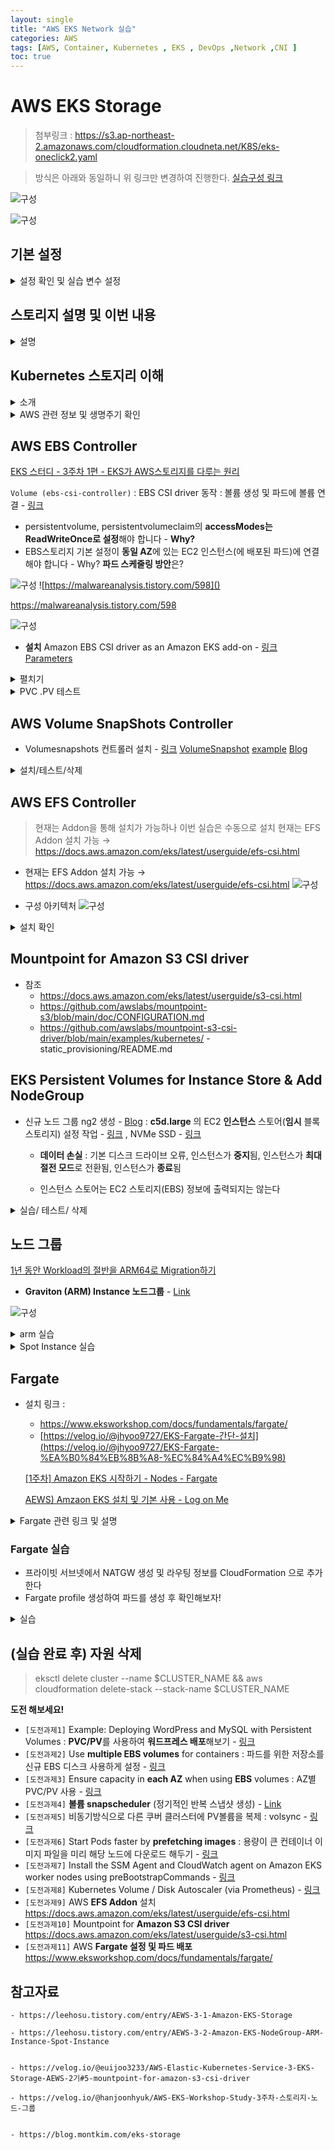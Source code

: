 ```yaml
---
layout: single
title: "AWS EKS Network 실습"
categories: AWS
tags: [AWS, Container, Kubernetes , EKS , DevOps ,Network ,CNI ]
toc: true
---
```



# AWS EKS  Storage
 > 첨부링크 : https://s3.ap-northeast-2.amazonaws.com/cloudformation.cloudneta.net/K8S/eks-oneclick2.yaml
 
 > 방식은 아래와 동일하니 위 링크만 변경하여 진행한다.
  [ 실습구성 링크 ](https://parkbeomsub.github.io/aws/AWS-EKS-%EC%84%A4%EC%B9%98(addon-AWS-CNI,-Core-DNS,-kube-proxy)/)



![구성](/Images/eks/eks_s1.png)

![구성](/Images/eks/eks_s2.png)



## 기본 설정

<details><summary>설정 확인 및 실습 변수 설정</summary>
```bash

# default 네임스페이스 적용
**kubectl ns default**

# EFS 확인 : AWS 관리콘솔 EFS 확인해보자
echo $EfsFsId
mount -t efs -o tls $EfsFsId:/ /mnt/myefs
**df -hT --type nfs4**

**echo "efs file test" > /mnt/myefs/memo.txt**
cat /mnt/myefs/memo.txt
rm -f /mnt/myefs/memo.txt

# 스토리지클래스 및 CSI 노드 확인
kubectl get sc
kubectl get sc gp2 -o yaml | yh
kubectl get csinodes

# 노드 정보 확인
kubectl get node --label-columns=node.kubernetes.io/instance-type,eks.amazonaws.com/capacityType,topology.kubernetes.io/zone
****eksctl get iamidentitymapping --cluster myeks
****
# 노드 IP 확인 및 PrivateIP 변수 지정
N1=$(kubectl get node --label-columns=topology.kubernetes.io/zone --selector=topology.kubernetes.io/zone=ap-northeast-2a -o jsonpath={.items[0].status.addresses[0].address})
N2=$(kubectl get node --label-columns=topology.kubernetes.io/zone --selector=topology.kubernetes.io/zone=ap-northeast-2b -o jsonpath={.items[0].status.addresses[0].address})
N3=$(kubectl get node --label-columns=topology.kubernetes.io/zone --selector=topology.kubernetes.io/zone=ap-northeast-2c -o jsonpath={.items[0].status.addresses[0].address})
echo "export N1=$N1" >> /etc/profile
echo "export N2=$N2" >> /etc/profile
echo "export N3=$N3" >> /etc/profile
echo $N1, $N2, $N3

# 노드 보안그룹 ID 확인
NGSGID=$(aws ec2 describe-security-groups --filters Name=group-name,Values=*ng1* --query "SecurityGroups[*].[GroupId]" --output text)
aws ec2 authorize-security-group-ingress --group-id $NGSGID --protocol '-1' --cidr 192.168.1.100/32

# 워커 노드 SSH 접속
for node in $N1 $N2 $N3; do ssh ec2-user@$node hostname; done
```

 AWS LB/ExternalDNS, kube-ops-view 설치

```bash
# AWS LB Controller
helm repo add eks https://aws.github.io/eks-charts
helm repo update
helm install aws-load-balancer-controller eks/aws-load-balancer-controller -n kube-system --set clusterName=$CLUSTER_NAME \
  --set serviceAccount.create=false --set serviceAccount.name=aws-load-balancer-controller

# ExternalDNS
MyDomain=<자신의 도메인>
**MyDomain=gasida.link**
MyDnzHostedZoneId=$(aws route53 list-hosted-zones-by-name --dns-name "${MyDomain}." --query "HostedZones[0].Id" --output text)
echo $MyDomain, $MyDnzHostedZoneId

curl -s -O https://raw.githubusercontent.com/gasida/PKOS/main/aews/**externaldns.yaml**
sed -i "s/0.13.4/0.14.0/g" externaldns.yaml
MyDomain=$MyDomain MyDnzHostedZoneId=$MyDnzHostedZoneId **envsubst** < **externaldns.yaml** | kubectl apply -f -

# kube-ops-view
helm repo add geek-cookbook https://geek-cookbook.github.io/charts/
helm install kube-ops-view geek-cookbook/kube-ops-view --version 1.2.2 --set env.TZ="Asia/Seoul" --namespace kube-system
kubectl patch svc -n kube-system kube-ops-view -p '{"spec":{"type":"LoadBalancer"}}'
kubectl **annotate** service kube-ops-view -n kube-system "external-dns.alpha.kubernetes.io/hostname=**kubeopsview**.$MyDomain"
echo -e "Kube Ops View URL = http://**kubeopsview**.$MyDomain:8080/#scale=1.5"

```


![구성](/Images/eks/eks_s3.png)
![구성](/Images/eks/eks_s4.png)


</details>










## 스토리지 설명 및 이번 내용
<details><summary>설명</summary>

> Pod는 삭제되거나 재생성되면 Volume이 없으면 기존에 있는 데이터들이 삭제된다.
> 삭제되지 말아야하는 데이터들을 유지하는 방법이 필요한데, 그 기술이 PV, PVC 객체를 사용하여 생성하는 방법이다.
> Worker Node에 Volume을 연결하면 해당 노드에서만 생성되어야하는 조건들이 있고, 이를 해결하는 방법과 다양한  AWS Instance 타입으로 극복하는 방법들을 알려드릴고합니다.
> 기본은 PV 생성 > PVC를 생성하여 Pod와 연동을 시키는데  PVC를 생성할 때 Storage Class을 넣게되면 PV까지 생성하게 되는데 이를 동적 프로비저닝이라 한다.

![구성](/Images/eks/eks_s14.png)

출처:  https://aws.amazon.com/ko/blogs/tech/persistent-storage-for-kubernetes/





</details>


## Kubernetes 스토지리 이해
<details><summary> 소개 </summary>
- 종류 :  emptyDir, hostPath, PV/PVC
     - emptyDir : pod 의 생명주기 (생성될 때 만들어지고 삭제될제 삭제됨 )
     - hostPath : node마다  Mount path을 걸어줘서 특정 노드에서만 동작(경로가 있어야함)
     -  PV/PVC : 마운트를 별도 오브젝트로 만들어서 관리

![구성](/Images/eks/eks_s15.png)

- 다양한 종류
    K8S 자체 제공(hostPath, local), 온프렘 솔루션(ceph 등), NFS, 클라우드 스토리지(AWS EBS 등)

    
![구성](/Images/eks/eks_s16.png)


- `동적 프로비저닝` & 볼륨 상태 , `ReclaimPolicy`

    
![구성](/Images/eks/eks_s17.png)



---

## 이번 강의에서는 AWS에서 제공하는 저장서비스들을 사용해본다.
> AWS에서 Kubernetes를 사용할때 연결할 수 있게 CSI를 제공하니 참고하여 자기 자신에게 맞는 타입을 사용하면 좋을 것 같다.


- **CSI Driver 배경** : Kubernetes source code 내부에 존재하는 AWS EBS provisioner는 당연히 Kubernetes release lifecycle을 따라서 배포되므로, provisioner 신규 기능을 사용하기 위해서는 Kubernetes version을 업그레이드해야 하는 제약 사항이 있습니다. 따라서, Kubernetes 개발자는 Kubernetes 내부에 내장된 provisioner (in-tree)를 모두 삭제하고, 별도의 controller Pod을 통해 동적 provisioning을 사용할 수 있도록 만들었습니다. 이것이 바로 CSI (Container Storage Interface) driver 입니다
- CSI 를 사용하면, K8S 의 공통화된 CSI 인터페이스를 통해 다양한 프로바이더를 사용할 수 있다.

![구성](/Images/eks/eks_s18.png)

</details>



<details><summary>AWS 관련 정보 및 생명주기 확인</summary>

- **Node-specific Volume Limits - [링크](https://kubernetes.io/docs/concepts/storage/storage-limits/)**
    - AWS EC2 Type에 따라 볼륨 최대 제한 : 25개 ~ 39개
    
    ```bash

    # 확인
    **kubectl describe node | grep Allocatable: -A1**
    Allocatable:
      **attachable-volumes-aws-ebs:  25**

    ```
    
    - `KUBE_MAX_PD_VOLS` 환경 변수의 값을 설정한 후, 스케줄러를 재시작하여 이러한 한도를 변경 가능
    
- 기본 컨테이너 환경의 **임시 파일시스템** 사용
    
    ```bash
    # 파드 배포
    # date 명령어로 현재 시간을 10초 간격으로 /home/pod-out.txt 파일에 저장
    curl -s -O https://raw.githubusercontent.com/gasida/PKOS/main/3/date-busybox-pod.yaml
    cat date-busybox-pod.yaml | yh
    **kubectl apply -f date-busybox-pod.yaml**
    
    # 파일 확인
    kubectl get pod
    **kubectl exec busybox -- tail -f /home/pod-out.txt**
    Sat Jan 28 15:33:11 UTC 2023
    Sat Jan 28 15:33:21 UTC 2023
    ...
    
    # 파드 삭제 후 다시 생성 후 파일 정보 확인 > 이전 기록이 보존되어 있는지?
    **kubectl delete pod busybox**
    **kubectl apply -f date-busybox-pod.yaml**
    **kubectl exec busybox -- tail -f /home/pod-out.txt**
    
    # 실습 완료 후 삭제
    **kubectl delete pod busybox**

    ```


    ![구성](/Images/eks/eks_s5.png)


    
    - 호스트 Path 를 사용하는 PV/PVC : **local-path-provisioner 스트리지 클래스** 배포 - [링크](https://github.com/rancher/local-path-provisioner)
    
    <aside>
    ❓ **hostPath** vs **Local Path Provisioner(StorageClass 제공)** 의 차이점과 장단점은?
    
    </aside>
    

    ```bash

    # 배포
    **curl -s -O https://raw.githubusercontent.com/rancher/local-path-provisioner/master/deploy/local-path-storage.yaml**
    ~~~~**kubectl apply -f local-path-storage.yaml**
    
    # 확인
    kubectl **get-all** -n local-path-storage
    kubectl get **pod** -n local-path-storage **-owide**
    kubectl describe cm -n local-path-storage local-path-config
    **kubectl get sc**
    **kubectl get sc local-path**
    NAME         PROVISIONER             RECLAIMPOLICY   VOLUMEBINDINGMODE      ALLOWVOLUMEEXPANSION   AGE
    local-path   rancher.io/local-path   Delete          WaitForFirstConsumer   false                  34s

    ```
    
     ![구성](/Images/eks/eks_s6.png)
     ![구성](/Images/eks/eks_s7.png)


    - PV/PVC 를 사용하는 파드 생성
    
  ```bash

    # PVC 생성
    curl -s -O https://raw.githubusercontent.com/gasida/PKOS/main/3/localpath1.yaml
    cat localpath1.yaml | yh
    **kubectl apply -f localpath1.yaml**
    
    # PVC 확인
    kubectl get pvc
    kubectl describe pvc
    
    # 파드 생성
    curl -s -O https://raw.githubusercontent.com/gasida/PKOS/main/3/localpath2.yaml
    cat localpath2.yaml | yh
    **kubectl apply -f localpath2.yaml**
    
    # 파드 확인
    kubectl get pod,pv,pvc
    kubectl describe pv    # Node Affinity 확인
    **kubectl exec -it app -- tail -f /data/out.txt**
    Sun Jan 29 05:13:45 UTC 2023
    ... 
    ****
    # 워커노드 중 현재 파드가 배포되어 있다만, 아래 경로에 out.txt 파일 존재 확인
    for node in $N1 $N2 $N3; do ssh ec2-user@$node **tree /opt/local-path-provisioner**; done
    /opt/local-path-provisioner
    └── pvc-f1615862-e4cd-47d0-b89c-8d0e99270678_default_localpath-claim
        └── out.txt
    
    # 해당 워커노드 자체에서 out.txt 파일 확인 : 아래 굵은 부분은 각자 실습 환경에 따라 다름
    **ssh ec2-user@$N1** tail -f /opt/local-path-provisioner/pvc-f1615862-e4cd-47d0-b89c-8d0e99270678_default_localpath-claim/out.txt
    Sun Jan 29 05:13:45 UTC 2023
    ... 

  ```
    ![구성](/Images/eks/eks_s8.png)

    
    ![구성](/Images/eks/eks_s9.png)
    ![구성](/Images/eks/eks_s10.png)


    - 파드 삭제 후 파드 재생성해서 데이터 유지 되는지 확인
    
  ```bash

    # 파드 삭제 후 PV/PVC 확인
    **kubectl delete pod app**
    kubectl get pod,pv,pvc
    for node in $N1 $N2 $N3; do ssh ec2-user@$node **tree /opt/local-path-provisioner**; done
    
    # 파드 다시 실행
    **kubectl apply -f localpath2.yaml**
     
    # 확인
    **kubectl exec -it app -- head /data/out.txt
    kubectl exec -it app -- tail -f /data/out.txt**

  ```
    
    ![구성](/Images/eks/eks_s11.png)
    ![구성](/Images/eks/eks_s9.png)





    - 다음 실습을 위해서 파드와 PVC 삭제
    
  ```bash

    # 파드와 PVC 삭제 
    kubectl delete **pod** app
    kubectl get pv,pvc
    kubectl delete **pvc** localpath-claim
    
    # 확인
    kubectl get pv
    for node in $N1 $N2 $N3; do ssh ec2-user@$node **tree /opt/local-path-provisioner**; done

  ```
    
    - (참고) **Kubestr & sar 모니터링 및 성능 측정 확인 (NVMe SSD) - [링크](https://kubestr.io/) [Github](https://github.com/kastenhq/kubestr) [한글](https://flavono123.github.io/posts/kubestr-and-monitoring-tools/) [CloudStorage](https://www.cncf.io/blog/2021/04/05/kubernetes-storage-options-can-be-overwhelming-pick-the-right-one/)**

    - **Kubestr 이용한 성능 측정** - [링크](https://kubestr.io/) [Youtube](https://youtu.be/GJag6DwQDEA) [Blog](https://www.civo.com/learn/benchmarking-kubernetes-storage-using-kubestr) ⇒ local-path 와 NFS 등 스토리지 클래스의 **IOPS 차이**를 확인
    

  ![구성](/Images/eks/eks_s20.png)

    kubestr 측정 과정 : 그림출처 https://sogkyc.tistory.com/21




        
    
  ```bash

    # kubestr 툴 다운로드 - [Link](https://kubestr.io/)
    wget https://github.com/kastenhq/kubestr/releases/download/v0.4.41/kubestr_0.4.41_Linux_amd64.tar.gz
    tar xvfz kubestr_0.4.41_Linux_amd64.tar.gz && mv kubestr /usr/local/bin/ && chmod +x /usr/local/bin/**kubestr**
    
    # 스토리지클래스 점검
    **kubestr -h**
    **kubestr**
    
    # 모니터링
    **watch 'kubectl get pod -owide;echo;kubectl get pv,pvc'
    ssh ec2-user@$N1 iostat -xmdz 1
    ssh ec2-user@$N2 iostat -xmdz 1
    ssh ec2-user@$N3 iostat -xmdz 1**
    --------------------------------------------------------------
    # rrqm/s : 초당 드라이버 요청 대기열에 들어가 병합된 **읽기** 요청 횟수
    # wrqm/s : 초당 드라이버 요청 대기열에 들어가 병합된 **쓰기** 요청 횟수
    # r/s : 초당 디스크 장치에 요청한 **읽기** 요청 횟수
    # w/s : 초당 디스크 장치에 요청한 **쓰기** 요청 횟수
    # rMB/s : 초당 디스크 장치에서 **읽은** 메가바이트 수
    # wMB/s : 초당 디스크 장치에 **쓴** 메가바이트 수
    # await : 가장 중요한 지표, 평균 응답 시간. 드라이버 요청 대기열에서 기다린 시간과 장치의 I/O 응답시간을 모두 포함 (단위: ms)
    iostat -xmdz 1 -p xvdf
    Device:         rrqm/s   wrqm/s     **r/s**     w/s    **rMB/s**    wMB/s avgrq-sz avgqu-sz   **await** r_await w_await  svctm  **%util**
    xvdf              0.00     0.00 **2637.93**    0.00    **10.30**     0.00     8.00     6.01    **2.28**    2.28    0.00   0.33  86.21
    --------------------------------------------------------------
    
    # 측정 : Read
    **curl -s -O https://raw.githubusercontent.com/wikibook/kubepractice/main/ch10/fio-read.fio
    kubestr fio -f fio-read.fio -s local-path --size 10G**
    
    # [NVMe] 4k 디스크 블록 기준 Read 평균 IOPS는 **20309** >> 4분 정도 소요
    **kubestr fio -f fio-read.fio -s local-path --size 10G**
    PVC created kubestr-fio-pvc-ncx6p
    Pod created kubestr-fio-pod-w5cgr
    Running FIO test (fio-read.fio) on StorageClass (local-path) with a PVC of Size (10G)
    Elapsed time- 3m42.14412586s
    FIO test results:
    
    FIO version - fio-3.30
    Global options - ioengine=libaio verify= direct=1 gtod_reduce=
    
    JobName:
      blocksize= filesize= iodepth= rw=
    **read**:
      IOPS=20300.531250 BW(KiB/s)=81202
      iops: min=17304 max=71653 **avg=20309.919922**
      bw(KiB/s): min=69216 max=286612 avg=81239.710938
    
    Disk stats (read/write):
      nvme1n1: ios=2433523/10 merge=0/3 ticks=7649660/20 in_queue=7649680, util=99.958305%
      -  OK
    
    # 측정 : Write
    **curl -s -O https://raw.githubusercontent.com/wikibook/kubepractice/main/ch10/fio-write.fio**
    sed -i '/directory/d' **fio-write.fio**
    **kubestr fio -f fio-write.fio -s local-path --size 10G**
    
    # [NVMe] 4k 디스크 블록 기준 Write 평균 IOPS는 9082 >> 9분 정도 소요
    **kubestr fio -f fio-write.fio -s local-path --size 10G**
    PVC created kubestr-fio-pvc-58j52
    Pod created kubestr-fio-pod-rc9lj
    Running FIO test (fio-write.fio) on StorageClass (local-path) with a PVC of Size (10G)
    Elapsed time- 8m52.522138847s
    FIO test results:
    
    FIO version - fio-3.30
    Global options - ioengine=libaio verify= direct=1 gtod_reduce=
    
    JobName:
      blocksize= filesize= iodepth= rw=
    **write**:
      IOPS=9077.357422 BW(KiB/s)=36309
      iops: min=8292 max=14203 **avg=9082.347656**
      bw(KiB/s): min=33168 max=56822 avg=36329.429688
    
    Disk stats (read/write):
      nvme1n1: ios=0/1087555 merge=0/4 ticks=0/29941255 in_queue=29941255, util=99.965790%
      -  OK


  ```
    
  ![구성](/Images/eks/eks_s21.png)
  ![구성](/Images/eks/eks_s24.png)
  ![구성](/Images/eks/eks_s25.png)


  - AWS 스토리지 서비스 비교
    ![구성](/Images/eks/eks_s19.png)

  - **Choosing the right storage for cloud native CI/CD on Amazon Elastic Kubernetes Service**
    
    [Choosing the right storage for cloud native CI/CD on Amazon Elastic Kubernetes Service | Amazon Web Services](https://aws.amazon.com/blogs/storage/choosing-the-right-storage-for-cloud-native-ci-cd-on-amazon-elastic-kubernetes-service/)



</details>



##  AWS EBS Controller
[EKS 스터디 - 3주차 1편 - EKS가 AWS스토리지를 다루는 원리](https://malwareanalysis.tistory.com/598)

`Volume (ebs-csi-controller)` : EBS CSI driver 동작 : 볼륨 생성 및 파드에 볼륨 연결 - [링크](https://github.com/kubernetes-sigs/aws-ebs-csi-driver)

- persistentvolume, persistentvolumeclaim의 **accessModes는 ReadWriteOnce로 설정**해야 합니다 - **Why?**
- EBS스토리지 기본 설정이 **동일 AZ**에 있는 EC2 인스턴스(에 배포된 파드)에 연결해야 합니다 - Why? **파드 스케줄링 방안**은?

![구성](/Images/eks/eks_s22.png)
![https://malwareanalysis.tistory.com/598]()

https://malwareanalysis.tistory.com/598


![구성](/Images/eks/eks_s23.png)



- **설치** Amazon EBS CSI driver as an Amazon EKS add-on - [링크](https://docs.aws.amazon.com/eks/latest/userguide/managing-ebs-csi.html) [Parameters](https://github.com/kubernetes-sigs/aws-ebs-csi-driver/blob/master/docs/parameters.md)


<details>
  <summary>펼치기</summary>
    
  ```bash

    # 아래는 **aws-ebs-csi-driver** 전체 버전 정보와 기본 설치 버전(True) 정보 확인
    **aws eks describe-addon-versions \
        --addon-name aws-ebs-csi-driver \
        --kubernetes-version 1.28 \
        --query "addons[].addonVersions[].[addonVersion, compatibilities[].defaultVersion]" \
        --output text**
    
    # ISRA 설정 : AWS관리형 정책 AmazonEBSCSIDriverPolicy 사용
    eksctl create **iamserviceaccount** \
      --name **ebs-csi-controller-sa** \
      --namespace kube-system \
      --cluster ${CLUSTER_NAME} \
      --attach-policy-arn arn:aws:iam::aws:policy/service-role/**AmazonEBSCSIDriverPolicy** \
      --approve \
      --role-only \
      --role-name **AmazonEKS_EBS_CSI_DriverRole**
    
    # ISRA 확인
    **eksctl get iamserviceaccount --cluster myeks**
    NAMESPACE	    NAME				            ROLE ARN
    kube-system 	ebs-csi-controller-sa		**arn:aws:iam::911283464785:role/AmazonEKS_EBS_CSI_DriverRole**
    ...
    
    # Amazon EBS CSI driver addon 추가
    **eksctl create addon --name aws-ebs-csi-driver --cluster ${CLUSTER_NAME} --service-account-role-arn arn:aws:iam::${ACCOUNT_ID}:role/AmazonEKS_EBS_CSI_DriverRole --force**
    kubectl get sa -n kube-system ebs-csi-controller-sa -o yaml | head -5
    
    # 확인
    **eksctl get addon --cluster ${CLUSTER_NAME}**
    kubectl get deploy,ds -l=app.kubernetes.io/name=aws-ebs-csi-driver -n kube-system
    kubectl get pod -n kube-system -l 'app in (ebs-csi-controller,ebs-csi-node)'
    kubectl get pod -n kube-system -l app.kubernetes.io/component=csi-driver
    
    # ebs-csi-controller 파드에 6개 컨테이너 확인
    **kubectl get pod -n kube-system -l app=ebs-csi-controller -o jsonpath='{.items[0].spec.containers[*].name}' ; echo**
    ebs-plugin csi-provisioner csi-attacher csi-snapshotter csi-resizer liveness-probe
    
    # csinodes 확인
    kubectl get csinodes
    
    # gp3 스토리지 클래스 생성 - [Link](https://github.com/kubernetes-sigs/aws-ebs-csi-driver/blob/master/docs/parameters.md)
    kubectl get sc

    cat <<EOT > gp3-sc.yaml
    kind: **StorageClass**
    apiVersion: storage.k8s.io/v1
    metadata:
      name: gp3
    **allowVolumeExpansion: true**
    **provisioner: ebs.csi.aws.com**
    volumeBindingMode: WaitForFirstConsumer
    parameters:
      **type: gp3**
      ~~#iops: "5000"
      #throughput: "250"~~
      allowAutoIOPSPerGBIncrease: 'true'
      encrypted: 'true'
      **fsType**: **xfs** # 기본값이 ext4
    EOT
    **kubectl apply -f gp3-sc.yaml**
    kubectl get sc
    kubectl describe sc gp3 | grep Parameters
    
    **~~# 속도 테스트 >> iops, throughput 설정 시 뒤에 pvc,pod 생성이 되지 않음... 문제 해결 필요**
    kubestr fio -f fio-read.fio -s **gp3** --size 10G
    while true; do **aws ec2 describe-volumes --filters Name=tag:ebs.csi.aws.com/cluster,Values=true --query "Volumes[].{VolumeId: VolumeId, VolumeType: VolumeType, InstanceId: Attachments[0].InstanceId, State: Attachments[0].State}" --output text; date; sleep 1; done**~~

  ```

  ![구성](/Images/eks/eks_s26.png)
  ![구성](/Images/eks/eks_s27.png)


    - AWS EBS 스토리지 클래스 파라미터 - [링크](https://kubernetes.io/ko/docs/concepts/storage/storage-classes/#aws-ebs)


</details>

<details><summary>PVC .PV 테스트</summary>

```bash

# 워커노드의 EBS 볼륨 확인 : tag(키/값) 필터링 - [링크](https://docs.aws.amazon.com/ko_kr/cli/latest/userguide/cli-usage-filter.html)
**aws ec2 describe-volumes --filters Name=tag:Name,Values=$CLUSTER_NAME-ng1-Node --output table**
aws ec2 describe-volumes --filters Name=tag:Name,Values=$CLUSTER_NAME-ng1-Node --query "Volumes[*].Attachments" | jq
****aws ec2 describe-volumes --filters Name=tag:Name,Values=$CLUSTER_NAME-ng1-Node **--query "Volumes[*].{ID:VolumeId,Tag:Tags}" | jq**
aws ec2 describe-volumes --filters Name=tag:Name,Values=$CLUSTER_NAME-ng1-Node **--query "Volumes[].[VolumeId, VolumeType, Attachments[].[InstanceId, State][]][]" | jq**
aws ec2 describe-volumes --filters Name=tag:Name,Values=$CLUSTER_NAME-ng1-Node **--query "Volumes[].{VolumeId: VolumeId, VolumeType: VolumeType, InstanceId: Attachments[0].InstanceId, State: Attachments[0].State}" | jq**

# 워커노드에서 파드에 추가한 EBS 볼륨 확인
aws ec2 describe-volumes --filters Name=tag:ebs.csi.aws.com/cluster,Values=true --output table
aws ec2 describe-volumes --filters Name=tag:ebs.csi.aws.com/cluster,Values=true --query "Volumes[*].{ID:VolumeId,Tag:Tags}" | jq
aws ec2 describe-volumes --filters Name=tag:ebs.csi.aws.com/cluster,Values=true --query "Volumes[].{VolumeId: VolumeId, VolumeType: VolumeType, InstanceId: Attachments[0].InstanceId, State: Attachments[0].State}" | jq

# 워커노드에서 파드에 추가한 EBS 볼륨 모니터링
while true; do **aws ec2 describe-volumes --filters Name=tag:ebs.csi.aws.com/cluster,Values=true --query "Volumes[].{VolumeId: VolumeId, VolumeType: VolumeType, InstanceId: Attachments[0].InstanceId, State: Attachments[0].State}" --output text; date; sleep 1; done**

# PVC 생성
cat <<EOT > awsebs-pvc**.yaml**
apiVersion: v1
kind: **PersistentVolumeClaim**
metadata:
  name: **ebs-claim**
spec:
  accessModes:
    - **ReadWriteOnce**
  resources:
    requests:
      **storage: 4Gi**
  **storageClassName: gp3**
EOT
**kubectl apply -f** awsebs-pvc**.yaml**
kubectl get pvc,pv

# 파드 생성
cat <<EOT > awsebs-pod**.yaml**
apiVersion: v1
kind: Pod
metadata:
  name: **app**
spec:
  terminationGracePeriodSeconds: 3
  containers:
  - name: app
    image: centos
    command: ["/bin/sh"]
    args: ["-c", "while true; do echo **\**$(date -u) >> /data/out.txt; sleep 5; done"]
    volumeMounts:
    - name: persistent-storage
      mountPath: /data
  volumes:
  - name: persistent-storage
    **persistentVolumeClaim**:
      claimName: **ebs-claim**
EOT
**kubectl apply -f** awsebs-pod**.yaml**

# PVC, 파드 확인
kubectl get pvc,pv,pod
kubectl get **VolumeAttachment**

# 추가된 EBS 볼륨 상세 정보 확인 
aws ec2 describe-volumes --volume-ids $(kubectl get pv -o jsonpath="{.items[0].spec.csi.volumeHandle}") | jq

# PV 상세 확인 : nodeAffinity 내용의 의미는?
**kubectl get pv -o yaml | yh**
...
    **nodeAffinity**:
      required:
        nodeSelectorTerms:
        - **matchExpressions**:
          - key: topology.ebs.csi.aws.com/zone
            operator: In
            values:
            - ap-northeast-2b
...

kubectl get node --label-columns=**topology.ebs.csi.aws.com/zone**,topology.kubernetes.io/zone
kubectl describe node | more

# 파일 내용 추가 저장 확인
kubectl exec app -- tail -f /data/out.txt

# 아래 명령어는 확인까지 다소 시간이 소요됨
kubectl df-pv

## 파드 내에서 볼륨 정보 확인
kubectl exec -it app -- sh -c 'df -hT --type=overlay'
kubectl exec -it app -- sh -c 'df -hT --type=xfs'

```



  ![구성](/Images/eks/eks_s29.png)
  ![구성](/Images/eks/eks_s30.png)

- 볼륨 증가 
- [링크](https://github.com/kubernetes-sigs/aws-ebs-csi-driver/tree/master/examples/kubernetes/resizing) ⇒ 늘릴수는 있어도 줄일수는 없단다! 
- [링크](https://kubernetes.io/blog/2018/07/12/resizing-persistent-volumes-using-kubernetes/)




```bash

# 현재 pv 의 이름을 기준하여 4G > 10G 로 증가 : .spec.resources.requests.storage의 4Gi 를 10Gi로 변경
kubectl get **pvc** ebs-claim -o jsonpath={.spec.resources.requests.storage} ; echo
kubectl get **pvc** ebs-claim -o jsonpath={.status.capacity.storage} ; echo
**kubectl patch pvc ebs-claim -p '{"spec":{"resources":{"requests":{"storage":"10Gi"}}}}'**
~~kubectl patch pvc ebs-claim -p '{"status":{"capacity":{"storage":"10Gi"}}}'~~ # status 는 바로 위 커멘드 적용 후 EBS 10Gi 확장 후 알아서 10Gi 반영됨

# 확인 : 볼륨 용량 수정 반영이 되어야 되니, 수치 반영이 조금 느릴수 있다
kubectl exec -it app -- sh -c 'df -hT --type=xfs'
**kubectl df-pv**
aws ec2 describe-volumes --volume-ids $(kubectl get pv -o jsonpath="{.items[0].spec.csi.volumeHandle}") | jq

```

  ![구성](/Images/eks/eks_s31.png)
  ![구성](/Images/eks/eks_s32.png)

- **IOPS 증가 - [Link](https://aws.amazon.com/ko/blogs/storage/simplifying-amazon-ebs-volume-migration-and-modification-using-the-ebs-csi-driver/) ← driver 버전 차이인지 현재 적용 안됨**

```bash

#
aws ec2 describe-volumes --volume-ids $(kubectl get pv -o jsonpath="{.items[0].spec.csi.volumeHandle}") | jq
kubectl annotate pvc ebs-claim ebs.csi.aws.com/iops=5000
...

#
kubectl get pvc ebs-claim -o yaml | kubectl neat | yh
aws ec2 describe-volumes --volume-ids $(kubectl get pv -o jsonpath="{.items[0].spec.csi.volumeHandle}") | jq

```

- 삭제

```bash

**kubectl delete pod app & kubectl delete pvc ebs-claim**

```


![구성](/Images/eks/eks_s34.png)
![구성](/Images/eks/eks_s35.png)
![구성](/Images/eks/eks_s36.png)

</details>






## AWS Volume SnapShots Controller

- Volumesnapshots 컨트롤러 설치 - [링크](https://github.com/kubernetes-csi/external-snapshotter) [VolumeSnapshot](https://kubernetes.io/docs/concepts/storage/volume-snapshots/) [example](https://github.com/kubernetes-sigs/aws-ebs-csi-driver/tree/master/examples/kubernetes/snapshot) [Blog](https://aws.amazon.com/blogs/containers/using-amazon-ebs-snapshots-for-persistent-storage-with-your-amazon-eks-cluster-by-leveraging-add-ons/)

<details><summary>설치/테스트/삭제</summary>



```bash

    # (참고) EBS CSI Driver에 snapshots 기능 포함 될 것으로 보임
    kubectl describe pod -n kube-system -l app=ebs-csi-controller
    
    # Install Snapshot CRDs
    curl -s -O https://raw.githubusercontent.com/kubernetes-csi/external-snapshotter/master/client/config/crd/snapshot.storage.k8s.io_volumesnapshots.yaml
    curl -s -O https://raw.githubusercontent.com/kubernetes-csi/external-snapshotter/master/client/config/crd/snapshot.storage.k8s.io_volumesnapshotclasses.yaml
    curl -s -O https://raw.githubusercontent.com/kubernetes-csi/external-snapshotter/master/client/config/crd/snapshot.storage.k8s.io_volumesnapshotcontents.yaml
    kubectl apply -f snapshot.storage.k8s.io_volumesnapshots.yaml,snapshot.storage.k8s.io_volumesnapshotclasses.yaml,snapshot.storage.k8s.io_volumesnapshotcontents.yaml
    kubectl get crd | grep snapshot
    kubectl api-resources  | grep snapshot
    
    # Install Common Snapshot Controller
    curl -s -O https://raw.githubusercontent.com/kubernetes-csi/external-snapshotter/master/deploy/kubernetes/snapshot-controller/rbac-snapshot-controller.yaml
    curl -s -O https://raw.githubusercontent.com/kubernetes-csi/external-snapshotter/master/deploy/kubernetes/snapshot-controller/setup-snapshot-controller.yaml
    kubectl apply -f rbac-snapshot-controller.yaml,setup-snapshot-controller.yaml
    kubectl get deploy -n kube-system snapshot-controller
    kubectl get pod -n kube-system -l app=snapshot-controller
    
    # Install Snapshotclass
    curl -s -O https://raw.githubusercontent.com/kubernetes-sigs/aws-ebs-csi-driver/master/examples/kubernetes/snapshot/manifests/classes/snapshotclass.yaml
    kubectl apply -f snapshotclass.yaml
    kubectl get vsclass # 혹은 volumesnapshotclasses

```

![구성](/Images/eks/eks_s33.png)
![구성](/Images/eks/eks_s37.png)
![구성](/Images/eks/eks_s38.png)


- 테스트 PVC/파드 생성

```bash

# PVC 생성
**kubectl apply -f** awsebs-pvc**.yaml**

# 파드 생성
**kubectl apply -f** awsebs-pod**.yaml**

# 파일 내용 추가 저장 확인
kubectl exec app -- tail -f /data/out.txt

# VolumeSnapshot 생성 : Create a VolumeSnapshot referencing the PersistentVolumeClaim name >> EBS 스냅샷 확인
curl -s -O https://raw.githubusercontent.com/gasida/PKOS/main/3/ebs-volume-snapshot.yaml
cat ebs-volume-snapshot.yaml | yh
**kubectl apply -f ebs-volume-snapshot.yaml**

# VolumeSnapshot 확인
**kubectl get volumesnapshot**
**kubectl get volumesnapshot ebs-volume-snapshot -o jsonpath={.status.boundVolumeSnapshotContentName} ; echo**
kubectl describe volumesnapshot.snapshot.storage.k8s.io ebs-volume-snapshot
**kubectl get volumesnapshotcontents**

# VolumeSnapshot ID 확인 
**kubectl get volumesnapshotcontents -o jsonpath='{.items[*].status.snapshotHandle}' ; echo**

# AWS EBS 스냅샷 확인
aws ec2 describe-snapshots --owner-ids self | jq
aws ec2 describe-snapshots --owner-ids self --query 'Snapshots[]' --output table

# app & pvc 제거 : 강제로 장애 재현
**kubectl delete pod app && kubectl delete pvc ebs-claim**

```

![구성](/Images/eks/eks_s39.png)



- 스냅샷으로 복원

```bash

# 스냅샷에서 PVC 로 복원
kubectl get pvc,pv
cat <<EOT > ebs-snapshot-restored-claim.yaml
apiVersion: v1
kind: PersistentVolumeClaim
metadata:
  name: ebs-snapshot-restored-claim
spec:
  **storageClassName: gp3**
  accessModes:
    - ReadWriteOnce
  resources:
    requests:
      storage: 4Gi
  **dataSource:**
    name: **ebs-volume-snapshot**
    kind: **VolumeSnapshot**
    apiGroup: snapshot.storage.k8s.io
EOT
cat ebs-snapshot-restored-claim.yaml | yh
**kubectl apply -f ebs-snapshot-restored-claim.yaml**

# 확인
kubectl get pvc,pv

# 파드 생성
curl -s -O https://raw.githubusercontent.com/gasida/PKOS/main/3/ebs-snapshot-restored-pod.yaml
cat ebs-snapshot-restored-pod.yaml | yh
**kubectl apply -f ebs-snapshot-restored-pod.yaml**

# 파일 내용 저장 확인 : 파드 삭제 전까지의 저장 기록이 남아 있다. 이후 파드 재생성 후 기록도 잘 저장되고 있다
**kubectl exec app -- cat /data/out.txt**
...
Sat Dec 24 15:12:24 UTC 2022
Sat Dec 24 15:12:24 UTC 2022
Sat Dec 24 15:24:23 UTC 2022
Sat Dec 24 15:24:23 UTC 2022
...

# 삭제
kubectl delete pod app && kubectl delete pvc ebs-snapshot-restored-claim && kubectl delete volumesnapshots ebs-volume-snapshot

```

- (참고) **볼륨 snapscheduler** (정기적인 반복 스냅샷 생성)에 대해서 정리해주셨습니다
    
    [EKS에서 볼륨 snapscheduler 설치하기](https://popappend.tistory.com/113)
    
    [Kube snapshot scheduler](https://jerryljh.tistory.com/42)
    
    [Documentation](https://backube.github.io/snapscheduler/)


</details>






##  AWS EFS Controller
> 현재는 Addon을 통해 설치가 가능하나 이번 실습은 수동으로 설치
> 현재는 EFS Addon 설치 가능 → https://docs.aws.amazon.com/eks/latest/userguide/efs-csi.html


- 현재는 EFS Addon 설치 가능 → https://docs.aws.amazon.com/eks/latest/userguide/efs-csi.html
![구성](/Images/eks/eks_s53.png)

- 구성 아키텍처
![구성](/Images/eks/eks_s54.png)


<details><summary>설치 확인</summary>

arn을 에 account_id를 적는데 ec2>보안에 값을 넣는다.

~~~bash

# EFS 정보 확인 
aws efs describe-file-systems --query "FileSystems[*].FileSystemId" --output text

# IAM 정책 생성
curl -s -O https://raw.githubusercontent.com/kubernetes-sigs/aws-efs-csi-driver/master/docs/iam-policy-example.json
aws iam create-policy --policy-name AmazonEKS_EFS_CSI_Driver_Policy --policy-document file://iam-policy-example.json

# ISRA 설정 : 고객관리형 정책 AmazonEKS_EFS_CSI_Driver_Policy 사용
eksctl create iamserviceaccount \
  --name efs-csi-controller-sa \
  --namespace kube-system \
  --cluster ${CLUSTER_NAME} \
  --attach-policy-arn arn:aws:iam::${ACCOUNT_ID}:policy/AmazonEKS_EFS_CSI_Driver_Policy \
  --approve

# ISRA 확인
kubectl get sa -n kube-system efs-csi-controller-sa -o yaml | head -5
eksctl get iamserviceaccount --cluster myeks

# EFS Controller 설치
helm repo add aws-efs-csi-driver https://kubernetes-sigs.github.io/aws-efs-csi-driver/
helm repo update
helm upgrade -i aws-efs-csi-driver aws-efs-csi-driver/aws-efs-csi-driver \
    --namespace kube-system \
    --set image.repository=602401143452.dkr.ecr.${AWS_DEFAULT_REGION}.amazonaws.com/eks/aws-efs-csi-driver \
    --set controller.serviceAccount.create=false \
    --set controller.serviceAccount.name=efs-csi-controller-sa

# 확인
helm list -n kube-system
kubectl get pod -n kube-system -l "app.kubernetes.io/name=aws-efs-csi-driver,app.kubernetes.io/instance=aws-efs-csi-driver"

~~~


### EFS 파일시스템을 다수의 파드가 사용하게 설정 : Add empty StorageClasses from static example - Workshop 링크


```bash

# 모니터링
watch 'kubectl get sc efs-sc; echo; kubectl get pv,pvc,pod'

# 실습 코드 clone
git clone https://github.com/kubernetes-sigs/aws-efs-csi-driver.git /root/efs-csi
cd /root/efs-csi/examples/kubernetes/multiple_pods/specs && tree

# EFS 스토리지클래스 생성 및 확인
cat storageclass.yaml | yh
kubectl apply -f storageclass.yaml
kubectl get sc efs-sc

# PV 생성 및 확인 : volumeHandle을 자신의 EFS 파일시스템ID로 변경
**EfsFsId=**$(aws efs describe-file-systems --query "FileSystems[*].FileSystemId" --output text)
sed -i "s/**fs-4af69aab**/**$EfsFsId**/g" pv.yaml

**cat pv.yaml | yh**
apiVersion: v1
kind: PersistentVolume
metadata:
  name: efs-pv
spec:
  capacity:
    **storage: 5Gi**
  volumeMode: **Filesystem**
  accessModes:
    - **ReadWriteMany**
  persistentVolumeReclaimPolicy: Retain
  storageClassName: **efs-sc**
  csi:
    driver: efs.csi.aws.com
    volumeHandle: **fs-05699d3c12ef609e2**

**kubectl apply -f pv.yaml**
kubectl get pv; kubectl describe pv

# PVC 생성 및 확인
cat claim.yaml | yh
**kubectl apply -f claim.yaml**
**kubectl get pvc**

# 파드 생성 및 연동 : 파드 내에 /data 데이터는 EFS를 사용
cat pod1.yaml pod2.yaml | yh
**kubectl apply -f pod1.yaml,pod2.yaml**
kubectl df-pv

# 파드 정보 확인 : **PV에 5Gi 와 파드 내에서 확인한 NFS4 볼륨 크리 8.0E의 차이는 무엇? 파드에 6Gi 이상 저장 가능한가?**
kubectl get pods
**kubectl exec -ti app1 -- sh -c "df -hT -t nfs4"**
**kubectl exec -ti app2 -- sh -c "df -hT -t nfs4"**
Filesystem           Type            Size      Used Available Use% Mounted on
**127.0.0.1:/          nfs4            8.0E         0      8.0E   0% /data**

# 공유 저장소 저장 동작 확인
**tree /mnt/myefs**              # 작업용EC2에서 확인
tail -f /mnt/myefs/out1.txt  # 작업용EC2에서 확인
**kubectl exec -ti app1 -- tail -f /data/out1.txt
kubectl exec -ti app2 -- tail -f /data/out2.txt**

```

- 실습 완료 후 삭제

```bash

# 쿠버네티스 리소스 삭제
kubectl delete pod app1 app2
kubectl delete pvc efs-claim && kubectl delete pv efs-pv && kubectl delete sc efs-sc

```

![구성](/Images/eks/eks_s40.png)
![구성](/Images/eks/eks_s41.png)


- 삭제 
~~~bash

# 쿠버네티스 리소스 삭제
kubectl delete -f pod.yaml
kubectl delete -f storageclass.yaml

~~~

</details>


## Mountpoint for Amazon S3 CSI driver
- 참조
  - https://docs.aws.amazon.com/eks/latest/userguide/s3-csi.html
  - https://github.com/awslabs/mountpoint-s3/blob/main/doc/CONFIGURATION.md
  - https://github.com/awslabs/mountpoint-s3-csi-driver/blob/main/examples/kubernetes/  - static_provisioning/README.md



## EKS Persistent Volumes for Instance Store & Add NodeGroup
- 신규 노드 그룹 ng2 생성 - [Blog](https://aws.amazon.com/ko/blogs/containers/eks-persistent-volumes-for-instance-store/) : **c5d.large** 의 EC2 **인스턴스** 스토어(**임시** 블록 스토리지) 설정 작업 - [링크](https://docs.aws.amazon.com/ko_kr/AWSEC2/latest/UserGuide/InstanceStorage.html) , NVMe SSD - [링크](https://docs.aws.amazon.com/ko_kr/AWSEC2/latest/UserGuide/ssd-instance-store.html)
    - **데이터 손실** : 기본 디스크 드라이브 오류, 인스턴스가 **중지**됨, 인스턴스가 **최대 절전 모드**로 전환됨, 인스턴스가 **종료**됨
    

    
    - 인스턴스 스토어는 EC2 스토리지(EBS) 정보에 출력되지는 않는다


<details><summary>실습/ 테스트/ 삭제</summary>

  ```bash

    # 인스턴스 스토어 볼륨이 있는 c5 모든 타입의 스토리지 크기
    **aws ec2 describe-instance-types \
     --filters "Name=instance-type,Values=c5*" "Name=instance-storage-supported,Values=true" \
     --query "InstanceTypes[].[InstanceType, InstanceStorageInfo.TotalSizeInGB]" \
     --output table**
    --------------------------
    |  DescribeInstanceTypes |
    +---------------+--------+
    |  **c5d.large**    |  **50**    |
    |  c5d.12xlarge |  1800  |
    ...
    
    # 신규 노드 그룹 생성
    eksctl create nodegroup --help
    eksctl create nodegroup -c $CLUSTER_NAME -r $AWS_DEFAULT_REGION --subnet-ids "$PubSubnet1","$PubSubnet2","$PubSubnet3" --ssh-access \
      -n ng2 -t c5d.large -N 1 -m 1 -M 1 --node-volume-size=30 --node-labels **disk=nvme** **--max-pods-per-node 100** --dry-run > myng2.yaml
    
    cat <<EOT > nvme.yaml
      **preBootstrapCommands**:
        - |
          # Install Tools
          yum install nvme-cli links tree jq tcpdump sysstat -y
    
          # Filesystem & Mount
          mkfs -t xfs /dev/nvme1n1
          mkdir /data
          mount /dev/nvme1n1 /data
    
          # Get disk UUID
          uuid=\$(blkid -o value -s UUID mount /dev/nvme1n1 /data) 
    
          # Mount the disk during a reboot
          echo /dev/nvme1n1 /data xfs defaults,noatime 0 2 >> /etc/fstab
    EOT
    sed -i -n -e '/volumeType/r nvme.yaml' -e '1,$p' myng2.yaml
    **eksctl create nodegroup -f myng2.yaml**
    
    # 노드 보안그룹 ID 확인
    NG2SGID=$(aws ec2 describe-security-groups --filters Name=group-name,Values=*ng2* --query "SecurityGroups[*].[GroupId]" --output text)
    aws ec2 authorize-security-group-ingress --group-id $NG2SGID --protocol '-1' --cidr 192.168.1.100/32
    
    # 워커 노드 SSH 접속
    N4=<각자 자신의 워커 노드4번 Private IP 지정>
    N4=192.168.3.160
    ssh ec2-user@$N4 hostname
    
    # 확인
    ssh ec2-user@$N4 sudo **nvme list**
    ssh ec2-user@$N4 sudo **lsblk -e 7 -d**
    ssh ec2-user@$N4 sudo df -hT -t xfs
    ssh ec2-user@$N4 sudo tree /data
    ssh ec2-user@$N4 sudo cat /etc/fstab
    
    # (옵션) max-pod 확인
    **kubectl describe node -l disk=nvme | grep Allocatable: -A7**
    Allocatable:
      attachable-volumes-aws-ebs:  25
      cpu:                         1930m
      ephemeral-storage:           27905944324
      hugepages-1Gi:               0
      hugepages-2Mi:               0
      memory:                      3097552Ki
      **pods:                        100**
    
    # (옵션) kubelet 데몬 파라미터 확인 : -~~-max-pods=29~~ **--max-pods=100**
    **ssh ec2-user@$N4 sudo ps -ef | grep kubelet**
    root      2972     1  0 16:03 ?        00:00:09 /usr/bin/kubelet --config /etc/kubernetes/kubelet/kubelet-config.json --kubeconfig /var/lib/kubelet/kubeconfig --container-runtime-endpoint unix:///run/containerd/containerd.sock --image-credential-provider-config /etc/eks/image-credential-provider/config.json --image-credential-provider-bin-dir /etc/eks/image-credential-provider --node-ip=192.168.3.131 --pod-infra-container-image=602401143452.dkr.ecr.ap-northeast-2.amazonaws.com/eks/pause:3.5 --v=2 --cloud-provider=aws --container-runtime=remote --node-labels=eks.amazonaws.com/sourceLaunchTemplateVersion=1,alpha.eksctl.io/cluster-name=myeks,alpha.eksctl.io/nodegroup-name=ng2,disk=nvme,eks.amazonaws.com/nodegroup-image=ami-0da378ed846e950a4,eks.amazonaws.com/capacityType=ON_DEMAND,eks.amazonaws.com/nodegroup=ng2,eks.amazonaws.com/sourceLaunchTemplateId=lt-030e6043923ce712b --max-pods=29 --max-pods=100

  ```
    
  - 스토리지 클래스 재생성
    
  ```bash

    # 기존 삭제
    #curl -s -O https://raw.githubusercontent.com/rancher/local-path-provisioner/master/deploy/local-path-storage.yaml
    cd
    kubectl delete -f local-path-storage.yaml
    
    #
    sed -i 's/opt/data/g' local-path-storage.yaml
    kubectl apply -f local-path-storage.yaml
    
    # 모니터링
    **watch 'kubectl get pod -owide;echo;kubectl get pv,pvc'
    ssh ec2-user@$N4 iostat -xmdz 1 -p nvme1n1**
    
    # 측정 : Read
    #curl -s -O https://raw.githubusercontent.com/wikibook/kubepractice/main/ch10/fio-read.fio
    **kubestr fio -f fio-read.fio -s local-path --size 10G --nodeselector disk=nvme
    ...**

  ```
    
  - 삭제
    
  ```bash

    # 
    kubectl delete -f local-path-storage.yaml
    
    # 노드그룹 삭제
    **eksctl delete nodegroup -c $CLUSTER_NAME -n ng2**

  ```
![구성](/Images/eks/eks_s42.png)
![구성](/Images/eks/eks_s43.png)
![구성](/Images/eks/eks_s44.png)
![구성](/Images/eks/eks_s45.png)
![구성](/Images/eks/eks_s46.png)
![구성](/Images/eks/eks_s47.png)

</details>










## 노드 그룹

[1년 동안 Workload의 절반을 ARM64로 Migration하기](https://hyperconnect.github.io/2023/07/25/migrate-half-of-workload-in-a-year.html)


- **Graviton (ARM) Instance 노드그룹** - [Link](https://www.eksworkshop.com/docs/fundamentals/managed-node-groups/graviton/)
    
![구성](/Images/eks/eks_s55.png)






<details><summary>arm 실습</summary>
    

```bash

    #
    kubectl get nodes -L kubernetes.io/arch
    
    # 신규 노드 그룹 생성
    eksctl create nodegroup --help
    eksctl create nodegroup -c $CLUSTER_NAME -r $AWS_DEFAULT_REGION --subnet-ids "$PubSubnet1","$PubSubnet2","$PubSubnet3" --ssh-access \
      -n **ng3** -t t4g.medium -N 1 -m 1 -M 1 --node-volume-size=30 --node-labels family**=graviton** --dry-run > myng3.yaml
    **eksctl create nodegroup -f myng3.yaml**
    
    # 확인
    **kubectl get nodes --label-columns eks.amazonaws.com/nodegroup,kubernetes.io/arch**
    **kubectl describe nodes --selector family=graviton**
    aws eks describe-nodegroup --cluster-name $CLUSTER_NAME --nodegroup-name ng3 | jq .nodegroup.taints
    
    # taints 셋팅 -> 적용에 2~3분 정도 시간 소요
    aws eks update-nodegroup-config --cluster-name $CLUSTER_NAME --nodegroup-name **ng3** --taints "addOrUpdateTaints=[{key=frontend, value=true, effect=**NO_EXECUTE**}]"
    
    # 확인
    **kubectl describe nodes --selector family=graviton | grep Taints
    aws eks describe-nodegroup --cluster-name $CLUSTER_NAME --nodegroup-name ng3 | jq .nodegroup.taints**
    # NO_SCHEDULE - This corresponds to the Kubernetes NoSchedule taint effect. This configures the managed node group with a taint that repels all pods that don't have a matching toleration. All running pods are not evicted from the manage node group's nodes.
    # NO_EXECUTE - This corresponds to the Kubernetes NoExecute taint effect. Allows nodes configured with this taint to not only repel newly scheduled pods but also evicts any running pods without a matching toleration.
    # PREFER_NO_SCHEDULE - This corresponds to the Kubernetes PreferNoSchedule taint effect. If possible, EKS avoids scheduling Pods that do not tolerate this taint onto the node.

```
    
- Run pods on Graviton
    
```bash

    #
    cat << EOT > busybox.yaml
    apiVersion: v1
    kind: Pod
    metadata:
      name: busybox
    spec:
      terminationGracePeriodSeconds: 3
      containers:
      - name: busybox
        image: busybox
        command:
        - "/bin/sh"
        - "-c"
        - "while true; do date >> /home/pod-out.txt; cd /home; sync; sync; sleep 10; done"
      **tolerations:
        - effect: NoExecute
          key: frontend
          operator: Exists**
    EOT
    kubectl apply -f busybox.yaml
    
    # 파드가 배포된 노드 정보 확인
    kubectl get pod -owide
    
    # 삭제
    kubectl delete pod busybox
    **eksctl delete nodegroup -c $CLUSTER_NAME -n ng3**

```

![구성](/Images/eks/eks_s48.png)
![구성](/Images/eks/eks_s49.png)



[Workshop Studio](https://catalog.us-east-1.prod.workshops.aws/workshops/c4ab40ed-0299-4a4e-8987-35d90ba5085e/en-US/060-graviton)

</details>




<details><summary>Spot Instance 실습</summary>





- **Spot instances** 



- 자료

  [Link](https://www.eksworkshop.com/docs/fundamentals/managed-node-groups/spot/) [Blog](https://aws.amazon.com/ko/blogs/containers/amazon-eks-now-supports-provisioning-and-managing-ec2-spot-instances-in-managed-node-groups/)
    - **Instance type diversification** - [Link](https://github.com/aws/amazon-ec2-instance-selector)
    
    ```bash

    # ec2-instance-selector 설치
    curl -Lo ec2-instance-selector https://github.com/aws/amazon-ec2-instance-selector/releases/download/v2.4.1/ec2-instance-selector-`uname | tr '[:upper:]' '[:lower:]'`-amd64 && chmod +x ec2-instance-selector
    mv ec2-instance-selector /usr/local/bin/
    ec2-instance-selector --version
    
    # 사용
    **ec2-instance-selector --vcpus 2 --memory 4 --gpus 0 --current-generation -a x86_64 --deny-list 't.*' --output table-wide**
    Instance Type  VCPUs   Mem (GiB)  Hypervisor  Current Gen  Hibernation Support  CPU Arch  Network Performance  ENIs    GPUs    GPU Mem (GiB)  GPU Info  On-Demand Price/Hr  **Spot Price/Hr (30d avg)**  
    -------------  -----   ---------  ----------  -----------  -------------------  --------  -------------------  ----    ----    -------------  --------  ------------------  -----------------------  
    c5.large       2       4          nitro       true         true                 x86_64    Up to 10 Gigabit     3       0       0              none      $0.096              $0.04574                 
    c5a.large      2       4          nitro       true         false                x86_64    Up to 10 Gigabit     3       0       0              none      $0.086              $0.02859                 
    c5d.large      2       4          nitro       true         true                 x86_64    Up to 10 Gigabit     3       0       0              none      $0.11               $0.03266                 
    c6i.large      2       4          nitro       true         true                 x86_64    Up to 12.5 Gigabit   3       0       0              none      $0.096              $0.04011                 
    c6id.large     2       4          nitro       true         true                 x86_64    Up to 12.5 Gigabit   3       0       0              none      $0.1155             $0.02726                 
    c6in.large     2       4          nitro       true         false                x86_64    Up to 25 Gigabit     3       0       0              none      $0.1281             $0.0278                  
    c7i.large      2       4          nitro       true         true                 x86_64    Up to 12.5 Gigabit   3       0       0              none      $0.1008             $0.02677
    
    #Internally ec2-instance-selector is making calls to the **DescribeInstanceTypes** for the specific region and filtering the instances based on the criteria selected in the command line, in our case we filtered for instances that meet the following criteria:
    - Instances with no GPUs
    - of x86_64 Architecture (no ARM instances like A1 or m6g instances for example)
    - Instances that have 2 vCPUs and 4 GB of RAM
    - Instances of current generation (4th gen onwards)
    - Instances that don’t meet the regular expression t.* to filter out burstable instance types

    ```
    
    - **Create spot capacity** - [Link](https://www.eksworkshop.com/docs/fundamentals/managed-node-groups/spot/create-spot-capacity)
    
    ![구성](/Images/eks/eks_s56.png)

    ```bash
    
    #
    kubectl get nodes -l eks.amazonaws.com/capacityType=ON_DEMAND
    **kubectl get nodes -L eks.amazonaws.com/capacityType**
    NAME                                              STATUS   ROLES    AGE   VERSION               CAPACITYTYPE
    ip-192-168-1-65.ap-northeast-2.compute.internal   Ready    <none>   75m   v1.28.5-eks-5e0fdde   ON_DEMAND
    ip-192-168-2-89.ap-northeast-2.compute.internal   Ready    <none>   75m   v1.28.5-eks-5e0fdde   ON_DEMAND
    ip-192-168-3-39.ap-northeast-2.compute.internal   Ready    <none>   75m   v1.28.5-eks-5e0fdde   ON_DEMAND
    
    # 생성 : 아래 node-role 은 각자 자신의 노드롤 ARN을 입력하자
    # role AWSServiceRoleForAmazonEKSNodegroup 테스트해보자
    aws eks create-nodegroup \
      --cluster-name $CLUSTER_NAME \
      --nodegroup-name **managed-spot** \
      --subnets $PubSubnet1 $PubSubnet2 $PubSubnet3 \
      --node-role ***arn:aws:iam::911283464785:role/eksctl-myeks-nodegroup-ng1-NodeInstanceRole-wvZ2FX2m79Vv*** \
      --instance-types c5.large c5d.large c5a.large \
      --capacity-type **SPOT** \
      --scaling-config minSize=2,maxSize=3,desiredSize=2 \
      --disk-size 20
    
    aws eks create-nodegroup \
      --cluster-name $CLUSTER_NAME \
      --nodegroup-name **managed-spot** \
      --subnets $PubSubnet1 $PubSubnet2 $PubSubnet3 \
      --node-role **arn:aws:iam::911283464785:role/eksctl-myeks-nodegroup-ng1-NodeInstanceRole-Bf5LiwkL64gF** \
      --instance-types c5.large c5d.large c5a.large \
      --capacity-type **SPOT** \
      --scaling-config minSize=2,maxSize=3,desiredSize=2 \
      --disk-size 20
    
    #
    aws eks wait nodegroup-active --cluster-name $CLUSTER_NAME --nodegroup-name managed-spot
    
    # 확인
    **kubectl get nodes -L eks.amazonaws.com/capacityType,eks.amazonaws.com/nodegroup**
    NAME                                               STATUS   ROLES    AGE   VERSION               CAPACITYTYPE   NODEGROUP
    ip-192-168-1-38.ap-northeast-2.compute.internal    Ready    <none>   37s   v1.28.5-eks-5e0fdde   SPOT           managed-spot
    ip-192-168-1-65.ap-northeast-2.compute.internal    Ready    <none>   93m   v1.28.5-eks-5e0fdde   ON_DEMAND      ng1
    ip-192-168-2-104.ap-northeast-2.compute.internal   Ready    <none>   37s   v1.28.5-eks-5e0fdde   SPOT           managed-spot
    ip-192-168-2-89.ap-northeast-2.compute.internal    Ready    <none>   93m   v1.28.5-eks-5e0fdde   ON_DEMAND      ng1
    ip-192-168-3-39.ap-northeast-2.compute.internal    Ready    <none>   93m   v1.28.5-eks-5e0fdde   ON_DEMAND      ng1
    ```
    
    - **Running a workload on Spot**
    
    ```bash
    #
    cat << EOT > busybox.yaml
    apiVersion: v1
    kind: Pod
    metadata:
      name: busybox
    spec:
      terminationGracePeriodSeconds: 3
      containers:
      - name: busybox
        image: busybox
        command:
        - "/bin/sh"
        - "-c"
        - "while true; do date >> /home/pod-out.txt; cd /home; sync; sync; sleep 10; done"
      **nodeSelector:
        eks.amazonaws.com/capacityType: SPOT**
    EOT
    kubectl apply -f busybox.yaml
    
    # 파드가 배포된 노드 정보 확인
    kubectl get pod -owide
    
    # 삭제
    kubectl delete pod busybox
    **eksctl delete nodegroup -c $CLUSTER_NAME -n managed-spot**
    ```
    

![구성](/Images/eks/eks_s50.png)
![구성](/Images/eks/eks_s51.png)





</details>


## Fargate 

- 설치 링크 :
  - https://www.eksworkshop.com/docs/fundamentals/fargate/
  - [https://velog.io/@jhyoo9727/EKS-Fargate-간단-설치](https://velog.io/@jhyoo9727/EKS-Fargate-%EA%B0%84%EB%8B%A8-%EC%84%A4%EC%B9%98)

  [[1주차] Amazon EKS 시작하기 - Nodes - Fargate](https://kschoi728.tistory.com/86)

  [AEWS) Amzaon EKS 설치 및 기본 사용 - Log on Me](https://logonme.net/tech/aews_w1/)

<details><summary>Fargate 관련 링크 및 설명</summary>

[**리눅서**]님 : EKS Nodeless 1편~8편 - [링크](https://linuxer.name/?s=nodeless)


[**xgro**]님 : Nodeless Concept - [링크](https://velog.io/@xgro/eksNodeless)
![image.gif](https://s3-us-west-2.amazonaws.com/secure.notion-static.com/9ec6dbce-68ea-4258-aae1-d86ee1217361/image.gif)


- EKS(컨트롤 플레인) + Fargate(데이터 플레인)의 완전한 서버리스화(=AWS **관리형**)
    - Cluster Autoscaler 불필요, VM 수준의 격리 가능(VM isolation at Pod Level)

![구성](/Images/eks/eks_s57.png)

- 파게이트 프로파일(파드가 사용할 서브넷, 네임스페이스, 레이블 조건)을 생성하여 지정한 파드가 파게이트에서 동작하게 함

![구성](/Images/eks/eks_s58.png)

- EKS 는 스케줄러가 특정 조건을 기준으로 어느 노드에 파드를 동작시킬지 결정, 혹은 특정 설정으로 특정 노드에 파드가 동작하게 가능함

![구성](/Images/eks/eks_s59.png)

- Data Plane

![구성](/Images/eks/eks_s560.png)


</details>



###  Fargate 실습

- 프라이빗 서브넷에서 NATGW 생성 및 라우팅 정보를 CloudFormation 으로 추가한다
- Fargate profile 생성하여 파드를 생성 후 확인해보자!


<details>
<summary>실습</summary>

- **~~프라이빗 서브넷에서 NATGW 생성 및 라우팅 정보 추가 설정 → NATGW 는 자체 시간당 비용과 tx/rx 트래픽 비용 부과가 되니 실습 후 째빠르게 삭제하자!~~**
    
    ```bash
    # 변수 지정
    PrivateSubnetRouteTable=$(aws ec2 describe-route-tables --filters Name=tag:Name,Values=$CLUSTER_NAME-PrivateSubnetRouteTable --query 'RouteTables[0].RouteTableId' --output text)
    
    # NATGW 생성, Private 라우팅 정보 추가
    curl -s -O https://s3.ap-northeast-2.amazonaws.com/cloudformation.cloudneta.net/K8S/natgw.yaml
    sed -i "s/<PublicSubnet1>/$PrivateSubnet1/g" natgw.yaml
    sed -i "s/<PrivateSubnetRouteTable>/$PrivateSubnetRouteTable/g" natgw.yaml
    cat natgw.yaml | yh
    aws cloudformation deploy --template-file natgw.yaml --stack-name $CLUSTER_NAME-natgw
    ```
    
    - 확인 : NATGW, PrivateSubnetRouteTable에 라우팅 추가 확인
    
- **~~Fargate profile 생성~~**
    - 클러스터에 Fargate로 pod를 배포하기 위해서는 pod가 실행될 때 사용하는 하나 이상의 fargate profile을 정의해야 합니다.
    - 즉, fargate profile이란 fargate로 pod를 생성하기 위한 **조건을 명시해놓은 프로파일**이라고 보시면 됩니다.
    - 파드가 동작한 **Private 서브넷**이 필요, Private 서브넷에서 **외부 통신을 위한 NAT GW** 배치 후 연결.
    
    ```bash
    #
    cat << EOT > fagatepolicy.json
    {
      "Version": "2012-10-17",
      "Statement": [
        {
          "Effect": "Allow",
          "Condition": {
             "ArnLike": {
                "aws:SourceArn": "arn:aws:eks:$AWS_DEFAULT_REGION:$ACCOUNT_ID:fargateprofile/$CLUSTER_NAME/*"
             }
          },
          "Principal": {
            "Service": "eks-fargate-pods.amazonaws.com"
          },
          "Action": "sts:AssumeRole"
        }
      ]
    }
    EOT
    
    # arn:aws:iam::911283464785:role/AmazonEKSFargatePodExecutionRole
    aws iam create-role --role-name AmazonEKSFargatePodExecutionRole --assume-role-policy-document file://"fagatepolicy.json"
    aws iam attach-role-policy --policy-arn arn:aws:iam::aws:policy/AmazonEKSFargatePodExecutionRolePolicy --role-name **AmazonEKSFargatePodExecutionRole**
    ```
    
    - **AWS EKS 관리 콘솔 → 컴퓨팅 → Fargate 프로파일 추가 : 웹 콘솔에서 생성**
        - 이름 : myfargate
        - 포드 실행 역할 : AmazonEKSFargatePodExecutionRole
        - 서브넷 : PrivateSubnet1~3 선택
        - 태그 : Name / myeks-fargate
        - 네임스페이스 : default(레이블 일치 fargate : yes) , kube-system
    
    ```bash
    # Get list of Fargate Profiles in a cluster
    eksctl get fargateprofile --cluster $CLUSTER_NAME
    eksctl get fargateprofile --cluster $CLUSTER_NAME -o json | jq
    
    #
    aws eks create-fargate-profile \
        --fargate-profile-name coredns \
        --cluster-name my-cluster \
        --pod-execution-role-arn arn:aws:iam::111122223333:role/AmazonEKSFargatePodExecutionRole \
        --selectors namespace=kube-system,labels={k8s-app=kube-dns} \
        --subnets subnet-0000000000000001 subnet-0000000000000002 subnet-0000000000000003
    
    #
    kubectl patch deployment coredns \
        -n kube-system \
        --type json \
        -p='[{"op": "remove", "path": "/spec/template/metadata/annotations/eks.amazonaws.com~1compute-type"}]'
    
    # eksctl-host 에서 파게이트에 생성된 파드들과 접속 가능하게 보안그룹 설정 룰(rule) 추가
    EKSSGID=$(aws eks describe-cluster --name $CLUSTER_NAME --query cluster.resourcesVpcConfig.clusterSecurityGroupId --output text)
    aws ec2 authorize-security-group-ingress --group-id $EKSSGID --protocol '-1' --cidr 192.168.1.100/32
    ```
    
- **~~Fargate로 샘플 pod 배포하기~~**
    
    ```bash
    # 모니터링
    watch -d kubectl get node,pod
    
    # 디플로이먼트 생성
    curl -s -O https://raw.githubusercontent.com/gasida/PKOS/main/2/nginx-dp.yaml
    vim nginx-dp.yaml
    ---
    template:
        metadata:
          labels:
            app: nginx
            **fargate: yes**
    ...
    ---
    **kubectl apply -f nginx-dp.yaml**
    
    # 샘플 nginx 디플로이먼트 배포
    # We will deploy an sample nginx application as a ReplicaSet of 1 Pod
    cat <<EoF> nginx.yaml
    apiVersion: apps/v1
    kind: Deployment
    metadata:
      name: nginx-to-scaleout
    spec:
      replicas: 1
      selector:
        matchLabels:
          app: nginx
      template:
        metadata:
          labels:
            service: nginx
            app: nginx
            **node: fargate**
        spec:
          containers:
          - image: nginx
            name: nginx-to-scaleout
            resources:
              limits:
                cpu: 500m
                memory: 512Mi
              requests:
                cpu: 500m
                memory: 512Mi
    EoF
    
    # 확인: 노드, 파드 상세 정보 화인 >> **아니? 파게이트 노드의 IP와 파드의 IP가 똑같다? 어떻게 이런일이?**
    kubectl apply -f nginx.yaml  # 파드 배포 실행 후 2~3분 정도 시간 소요
    kubectl get deployment
    kubectl get node
    kubectl get node -l eks.amazonaws.com/compute-type=fargate -o wide  # AWS 웹콘솔에서 - EC2 갯수 확인 시 추가된 EC2 인스턴스가 없다!
    kubectl get pod -owide
    FpPod1=$(kubectl get pod -oname | cut -d "/" -f 2)
    kubectl describe pod $FpPod1  # 파드 상세 정보 화인
    
    # (옵션) nginx 파드 Shell 접속 후 외부(인터넷) 통신 확인
    kubectl exec -it $FpPod1 -- curl ipinfo.io/ip  # 출력되는 IP는 어떤 리소스일까요? 맞추어보세요!
    kubectl exec -it $FpPod1 -- curl www.google.com
    
    # Scale our ReplicaSet
    # Let’s scale out the replicaset to 10
    # 파게이트 사용 시 데이터 플레인 용량 관리에서 해방되므로 Cloud AutoScaler 를 고려하지 않아도 된다!
    kubectl scale --replicas=10 deployment/nginx-to-scaleout
    
    # MicroVM 단위가 fargate node 로 표현되어 출력됨
    watch -d kubectl get node,pod
    
    kubectl get node -o wide
    NAME                                                       STATUS   ROLES    AGE     VERSION               INTERNAL-IP     EXTERNAL-IP     OS-IMAGE         KERNEL-VERSION                  CONTAINER-RUNTIME
    fargate-ip-192-168-3-135.ap-northeast-2.compute.internal   Ready    <none>   16m     v1.21.2-eks-55daa9d   192.168.3.135   <none>          Amazon Linux 2   4.14.243-185.433.amzn2.x86_64   containerd://1.4.6
    fargate-ip-192-168-3-205.ap-northeast-2.compute.internal   Ready    <none>   16m     v1.21.2-eks-55daa9d   192.168.3.205   <none>          Amazon Linux 2   4.14.243-185.433.amzn2.x86_64   containerd://1.4.6
    fargate-ip-192-168-3-224.ap-northeast-2.compute.internal   Ready    <none>   23m     v1.21.2-eks-55daa9d   192.168.3.224   <none>          Amazon Linux 2   4.14.243-185.433.amzn2.x86_64   containerd://1.4.6
    fargate-ip-192-168-3-232.ap-northeast-2.compute.internal   Ready    <none>   17m     v1.21.2-eks-55daa9d   192.168.3.232   <none>          Amazon Linux 2   4.14.243-185.433.amzn2.x86_64   containerd://1.4.6
    fargate-ip-192-168-3-94.ap-northeast-2.compute.internal    Ready    <none>   16m     v1.21.2-eks-55daa9d   192.168.3.94    <none>          Amazon Linux 2   4.14.243-185.433.amzn2.x86_64   containerd://1.4.6
    fargate-ip-192-168-4-109.ap-northeast-2.compute.internal   Ready    <none>   16m     v1.21.2-eks-55daa9d   192.168.4.109   <none>          Amazon Linux 2   4.14.243-185.433.amzn2.x86_64   containerd://1.4.6
    fargate-ip-192-168-4-123.ap-northeast-2.compute.internal   Ready    <none>   16m     v1.21.2-eks-55daa9d   192.168.4.123   <none>          Amazon Linux 2   4.14.243-185.433.amzn2.x86_64   containerd://1.4.6
    fargate-ip-192-168-4-136.ap-northeast-2.compute.internal   Ready    <none>   16m     v1.21.2-eks-55daa9d   192.168.4.136   <none>          Amazon Linux 2   4.14.243-185.433.amzn2.x86_64   containerd://1.4.6
    fargate-ip-192-168-4-26.ap-northeast-2.compute.internal    Ready    <none>   16m     v1.21.2-eks-55daa9d   192.168.4.26    <none>          Amazon Linux 2   4.14.243-185.433.amzn2.x86_64   containerd://1.4.6
    fargate-ip-192-168-4-98.ap-northeast-2.compute.internal    Ready    <none>   16m     v1.21.2-eks-55daa9d   192.168.4.98    <none>          Amazon Linux 2   4.14.243-185.433.amzn2.x86_64   containerd://1.4.6
    ip-192-168-1-60.ap-northeast-2.compute.internal            Ready    <none>   4h23m   v1.21.2-eks-55daa9d   192.168.1.60    13.125.6.230    Amazon Linux 2   5.4.141-67.229.amzn2.x86_64     docker://19.3.13
    ip-192-168-2-137.ap-northeast-2.compute.internal           Ready    <none>   7h12m   v1.21.2-eks-55daa9d   192.168.2.137   54.180.98.127   Amazon Linux 2   5.4.141-67.229.amzn2.x86_64     docker://19.3.13
    ```
    
    ![Untitled](https://s3-us-west-2.amazonaws.com/secure.notion-static.com/374f9988-ed31-453a-a07d-bd93a7ed5056/Untitled.png)
    
    ![Untitled](https://s3-us-west-2.amazonaws.com/secure.notion-static.com/69bfb9fb-a450-42d3-8e16-4e9520bd3ad7/Untitled.png)
    
    ![Untitled](https://s3-us-west-2.amazonaws.com/secure.notion-static.com/fe5ff14c-e323-47af-a3a8-de0f254f3bdc/Untitled.png)
    
- ~~(정보) 기타 정보 : Fargate 제약사항, 사용 사례~~
    
    **Fargate 제약 사항** : K8S 의 일부 리소스나 기능을 사용 할 수 없다, EKS에서 연동되는 AWS 서비스들의 일부는 사용 할 수 없다
    
    - 특권 컨테이너는 호스트 권한을 갖기 때문에 사용할 수 없다.
    - HostNetwork, HostPort 는 호스트쪽 네트워크와 포트를 파드에서 이용하는 기능이기 때문에 지원하지 않는다
    - HostPath 역시 사용할 수 없다
    - 데몬셋을 사용할 수 없다. 파게이트에서는 파드와 노드(?)가 1:1로 동작하기 때문에 노드 각각에 파드가 1개씩 동작하는 구조이기 때문이다
    
    **Fargate 사용 사례**
    
    - 배치 처리 등 일시적이거나 정기적으로 많은 리소스를 사용해야 하는 경우
    - 동시에 병렬 처리를 하기 위해 많은 파드를 동시에 동작시켜야 하는 경우
- **~~리소스 삭제~~**
    
    ```bash
    # 디플로이먼트 삭제
    kubectl delete -f nginx.yaml
    
    # Fargate profile 삭제 : 대략 3분 정도 소요!
    aws eks delete-fargate-profile --cluster-name $CLUSTER_NAME --fargate-profile-name fp-demo
    
    # NATGW 삭제
    aws cloudformation delete-stack --stack-name myeks-natgw
    
    # fp-demo 네임스페이스 삭제
    kubens default
    kubectl delete ns fp-demo
    
    # IAM Role 에 정책 해지
    aws iam detach-role-policy --role-name FargateRole --policy-arn arn:aws:iam::aws:policy/AmazonEKSFargatePodExecutionRolePolicy
    aws iam delete-role --role-name FargateRole
    ```



</details>


















































##   (실습 완료 후) 자원  삭제

>  eksctl delete cluster --name $CLUSTER_NAME && aws cloudformation delete-stack --stack-name $CLUSTER_NAME




**도전 해보세요!**


- `[도전과제1]` Example: Deploying WordPress and MySQL with Persistent Volumes : **PVC/PV**를 사용하여 **워드프레스 배포**해보기 - [링크](https://kubernetes.io/docs/tutorials/stateful-application/mysql-wordpress-persistent-volume/)
- `[도전과제2]` Use **multiple EBS volumes** for containers : 파드를 위한 저장소를 신규 EBS 디스크 사용하게 설정 - [링크](https://aws.github.io/aws-eks-best-practices/scalability/docs/data-plane/#use-multiple-ebs-volumes-for-containers)
- `[도전과제3]` Ensure capacity in **each AZ** when using **EBS** volumes : AZ별 PVC/PV 사용 - [링크](https://aws.github.io/aws-eks-best-practices/reliability/docs/dataplane/#ensure-capacity-in-each-az-when-using-ebs-volumes)
- `[도전과제4]` **볼륨 snapscheduler** (정기적인 반복 스냅샷 생성) - [Link](https://backube.github.io/snapscheduler/)
- `[도전과제5]` 비동기방식으로 다른 쿠버 클러스터에 PV볼륨을 복제 : volsync - [링크](https://github.com/backube/volsync)
- `[도전과제6]` Start Pods faster by **prefetching images** : 용량이 큰 컨테이너 이미지 파일을 미리 해당 노드에 다운로드 해두기 - [링크](https://aws.amazon.com/blogs/containers/start-pods-faster-by-prefetching-images/)
- `[도전과제7]` Install the SSM Agent and CloudWatch agent on Amazon EKS worker nodes using preBootstrapCommands - [링크](https://docs.aws.amazon.com/prescriptive-guidance/latest/patterns/install-the-ssm-agent-and-cloudwatch-agent-on-amazon-eks-worker-nodes-using-prebootstrapcommands.html)
- `[도전과제8]` Kubernetes Volume / Disk Autoscaler (via Prometheus) - [링크](https://github.com/DevOps-Nirvana/Kubernetes-Volume-Autoscaler)
- `[도전과제9]` AWS **EFS Addon** 설치 https://docs.aws.amazon.com/eks/latest/userguide/efs-csi.html
- `[도전과제10]` Mountpoint for **Amazon S3 CSI driver** https://docs.aws.amazon.com/eks/latest/userguide/s3-csi.html
- `[도전과제11]` AWS **Fargate 설정 및 파드 배포** https://www.eksworkshop.com/docs/fundamentals/fargate/




## 참고자료
    
    - https://leehosu.tistory.com/entry/AEWS-3-1-Amazon-EKS-Storage
    
    - https://leehosu.tistory.com/entry/AEWS-3-2-Amazon-EKS-NodeGroup-ARM-Instance-Spot-Instance


    - https://velog.io/@euijoo3233/AWS-Elastic-Kubernetes-Service-3-EKS-Storage-AEWS-2기#5-mountpoint-for-amazon-s3-csi-driver

    - https://velog.io/@hanjoonhyuk/AWS-EKS-Workshop-Study-3주차-스토리지-노드-그룹
    
    
    - https://blog.montkim.com/eks-storage